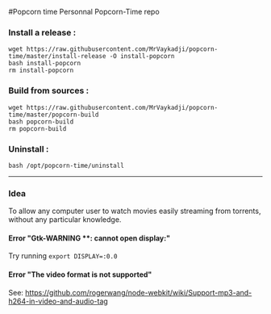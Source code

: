 #Popcorn time
Personnal Popcorn-Time repo


### Install a release : 

    wget https://raw.githubusercontent.com/MrVaykadji/popcorn-time/master/install-release -O install-popcorn
    bash install-popcorn
    rm install-popcorn
    
### Build from sources : 

    wget https://raw.githubusercontent.com/MrVaykadji/popcorn-time/master/popcorn-build
    bash popcorn-build
    rm popcorn-build

### Uninstall : 

    bash /opt/popcorn-time/uninstall

----------------

### Idea

To allow any computer user to watch movies easily streaming from torrents, without any particular knowledge. 

#### Error "Gtk-WARNING **: cannot open display:"
Try running `export DISPLAY=:0.0`

#### Error "The video format is not supported"
See: https://github.com/rogerwang/node-webkit/wiki/Support-mp3-and-h264-in-video-and-audio-tag
